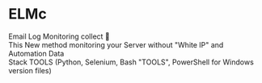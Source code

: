 # ELMc
Email Log Monitoring collect 👀 <br>
This New method monitoring your Server without "White IP" and Automation Data <br>
Stack TOOLS (Python, Selenium, Bash "TOOLS", PowerShell for Windows version files)

